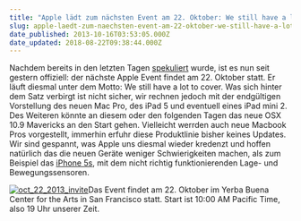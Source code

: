 ```yaml
---
title: "Apple lädt zum nächsten Event am 22. Oktober: We still have a lot to cover"
slug: apple-laedt-zum-naechsten-event-am-22-oktober-we-still-have-a-lot-to-cover
date_published: 2013-10-16T03:53:05.000Z
date_updated: 2018-08-22T09:38:44.000Z
---
```


Nachdem bereits in den letzten Tagen [spekuliert](http://www.macrumors.com/2013/10/08/apple-ipad-centric-event-to-take-place-on-october-22/) wurde, ist es nun seit gestern offiziell: der nächste Apple Event findet am 22. Oktober statt. Er läuft diesmal unter dem Motto: We still have a lot to cover. Was sich hinter dem Satz verbirgt ist nicht sicher, wir rechnen jedoch mit der endgültigen Vorstellung des neuen Mac Pro, des iPad 5 und eventuell eines iPad mini 2. Des Weiteren könnte an diesem oder den folgenden Tagen das neue OSX 10.9 Mavericks an den Start gehen. Vielleicht werrden auch neue Macbook Pros vorgestellt, immerhin erfuhr diese Produktlinie bisher keines Updates. Wir sind gespannt, was Apple uns diesmal wieder kredenzt und hoffen natürlich das die neuen Geräte weniger Schwierigkeiten machen, als zum Beispiel das [iPhone 5s](__GHOST_URL__/herzlich-willkommen-iphone-5s/), mit dem nicht richtig funktionierenden Lage- und Bewegungssensoren.

[![oct_22_2013_invite](//picdump.thafaker.de/2013/10/oct_22_2013_invite-580x572.jpg)](__GHOST_URL__/apple-laedt-zum-naechsten-event-am-22-oktober-we-still-have-a-lot-to-cover/oct_22_2013_invite/)Das Event findet am 22. Oktober im Yerba Buena Center for the Arts in San Francisco statt. Start ist 10:00 AM Pacific Time, also 19 Uhr unserer Zeit.[
](__GHOST_URL__/apple-laedt-zum-naechsten-event-am-22-oktober-we-still-have-a-lot-to-cover/oct_22_2013_invite/)
